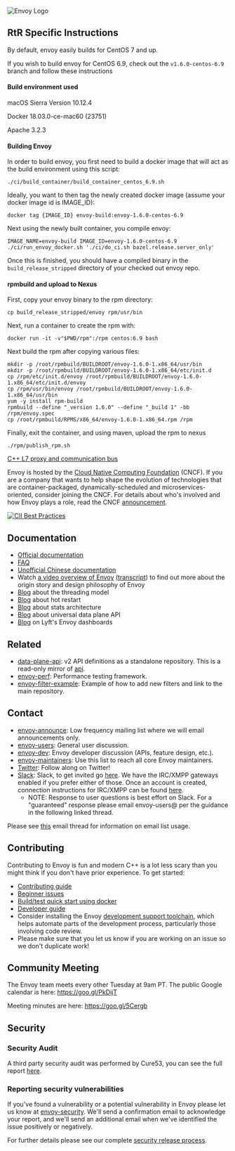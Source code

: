 ![Envoy Logo](https://github.com/envoyproxy/artwork/blob/master/PNG/Envoy_Logo_Final_PANTONE.png)

## RtR Specific Instructions
By default, envoy easily builds for CentOS 7 and up.

If you wish to build envoy for CentOS 6.9, check out the `v1.6.0-centos-6.9` branch and follow these instructions

#### Build environment used
macOS Sierra Version 10.12.4

Docker 18.03.0-ce-mac60 (23751)

Apache 3.2.3

#### Building Envoy
In order to build envoy, you first need to build a docker image that will act as the build environment using this script:
```
./ci/build_container/build_container_centos_6.9.sh
```

Ideally, you want to then tag the newly created docker image (assume your docker image id is IMAGE_ID):
```
docker tag {IMAGE_ID} envoy-build:envoy-1.6.0-centos-6.9
```

Next using the newly built container, you compile envoy:
```
IMAGE_NAME=envoy-build IMAGE_ID=envoy-1.6.0-centos-6.9 ./ci/run_envoy_docker.sh './ci/do_ci.sh bazel.release.server_only'
```

Once this is finished, you should have a compiled binary in the `build_release_stripped` directory of your checked out envoy repo.

#### rpmbuild and upload to Nexus
First, copy your envoy binary to the rpm directory:
```
cp build_release_stripped/envoy rpm/usr/bin
```

Next, run a container to create the rpm with:

```
docker run -it -v"$PWD/rpm":/rpm centos:6.9 bash
```

Next build the rpm after copying various files:

```
mkdir -p /root/rpmbuild/BUILDROOT/envoy-1.6.0-1.x86_64/usr/bin
mkdir -p /root/rpmbuild/BUILDROOT/envoy-1.6.0-1.x86_64/etc/init.d
cp /rpm/etc/init.d/envoy /root/rpmbuild/BUILDROOT/envoy-1.6.0-1.x86_64/etc/init.d/envoy
cp /rpm/usr/bin/envoy /root/rpmbuild/BUILDROOT/envoy-1.6.0-1.x86_64/usr/bin
yum -y install rpm-build
rpmbuild --define "_version 1.6.0" --define "_build 1" -bb /rpm/envoy.spec
cp /root/rpmbuild/RPMS/x86_64/envoy-1.6.0-1.x86_64.rpm /rpm
```

Finally, exit the container, and using maven, upload the rpm to nexus
```
./rpm/publish_rpm.sh
```


[C++ L7 proxy and communication bus](https://www.envoyproxy.io/)

Envoy is hosted by the [Cloud Native Computing Foundation](https://cncf.io) (CNCF). If you are a
company that wants to help shape the evolution of technologies that are container-packaged,
dynamically-scheduled and microservices-oriented, consider joining the CNCF. For details about who's
involved and how Envoy plays a role, read the CNCF
[announcement](https://www.cncf.io/blog/2017/09/13/cncf-hosts-envoy/).

[![CII Best Practices](https://bestpractices.coreinfrastructure.org/projects/1266/badge)](https://bestpractices.coreinfrastructure.org/projects/1266)

## Documentation

* [Official documentation](https://www.envoyproxy.io/)
* [FAQ](https://www.envoyproxy.io/docs/envoy/latest/faq/overview)
* [Unofficial Chinese documentation](https://github.com/servicemesher/envoy/)
* Watch [a video overview of Envoy](https://www.youtube.com/watch?v=RVZX4CwKhGE)
([transcript](https://www.microservices.com/talks/lyfts-envoy-monolith-service-mesh-matt-klein/))
to find out more about the origin story and design philosophy of Envoy
* [Blog](https://medium.com/@mattklein123/envoy-threading-model-a8d44b922310) about the threading model
* [Blog](https://medium.com/@mattklein123/envoy-hot-restart-1d16b14555b5) about hot restart
* [Blog](https://medium.com/@mattklein123/envoy-stats-b65c7f363342) about stats architecture
* [Blog](https://medium.com/@mattklein123/the-universal-data-plane-api-d15cec7a) about universal data plane API
* [Blog](https://medium.com/@mattklein123/lyfts-envoy-dashboards-5c91738816b1) on Lyft's Envoy dashboards

## Related

* [data-plane-api](https://github.com/envoyproxy/data-plane-api): v2 API definitions as a standalone
  repository. This is a read-only mirror of [api](api/).
* [envoy-perf](https://github.com/envoyproxy/envoy-perf): Performance testing framework.
* [envoy-filter-example](https://github.com/envoyproxy/envoy-filter-example): Example of how to add new filters
  and link to the main repository.

## Contact

* [envoy-announce](https://groups.google.com/forum/#!forum/envoy-announce): Low frequency mailing
  list where we will email announcements only.
* [envoy-users](https://groups.google.com/forum/#!forum/envoy-users): General user discussion.
* [envoy-dev](https://groups.google.com/forum/#!forum/envoy-dev): Envoy developer discussion (APIs,
  feature design, etc.).
* [envoy-maintainers](https://groups.google.com/forum/#!forum/envoy-maintainers): Use this list
  to reach all core Envoy maintainers.
* [Twitter](https://twitter.com/EnvoyProxy/): Follow along on Twitter!
* [Slack](https://envoyproxy.slack.com/): Slack, to get invited go [here](http://envoyslack.cncf.io).
  We have the IRC/XMPP gateways enabled if you prefer either of those. Once an account is created,
  connection instructions for IRC/XMPP can be found [here](https://envoyproxy.slack.com/account/gateways).
  * NOTE: Response to user questions is best effort on Slack. For a "guaranteed" response please email
    envoy-users@ per the guidance in the following linked thread.

Please see [this](https://groups.google.com/forum/#!topic/envoy-announce/l9zjYsnS3TY) email thread
for information on email list usage.

## Contributing

Contributing to Envoy is fun and modern C++ is a lot less scary than you might think if you don't
have prior experience. To get started:

* [Contributing guide](CONTRIBUTING.md)
* [Beginner issues](https://github.com/envoyproxy/envoy/issues?q=is%3Aopen+is%3Aissue+label%3Abeginner)
* [Build/test quick start using docker](ci#building-and-running-tests-as-a-developer)
* [Developer guide](DEVELOPER.md)
* Consider installing the Envoy [development support toolchain](https://github.com/envoyproxy/envoy/blob/master/support/README.md), which helps automate parts of the development process, particularly those involving code review.
* Please make sure that you let us know if you are working on an issue so we don't duplicate work!

## Community Meeting

The Envoy team meets every other Tuesday at 9am PT. The public Google calendar is here: https://goo.gl/PkDijT

Meeting minutes are here: https://goo.gl/5Cergb

## Security

### Security Audit

A third party security audit was performed by Cure53, you can see the full report [here](docs/SECURITY_AUDIT.pdf).

### Reporting security vulnerabilities

If you've found a vulnerability or a potential vulnerability in Envoy please let us know at
[envoy-security](mailto:envoy-security@googlegroups.com). We'll send a confirmation
email to acknowledge your report, and we'll send an additional email when we've identified the issue
positively or negatively.

For further details please see our complete [security release process](SECURITY_RELEASE_PROCESS.md).
